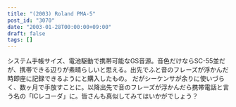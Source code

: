 ```yaml
---
title: "(2003) Roland PMA-5"
post_id: "3070"
date: "2003-01-28T00:00:00+09:00"
draft: false
tags: []
---
```



システム手帳サイズ、電池駆動で携帯可能なGS音源。音色だけならSC-55並だが、携帯できる辺りが素晴らしいと思える。出先でふと音のフレーズが浮かんだ時即座に記録できるようにと購入したもの。 だがシーケンサが余りに使いづらく、数ヶ月で手放すことに。以降出先で音のフレーズが浮かんだら携帯電話と言う名の「ICレコーダ」に。皆さんも真似してみてはいかがでしょう？
